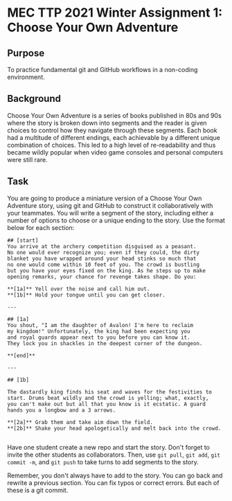 # MEC TTP 2021 Winter Assignment 1: Choose Your Own Adventure

## Purpose

To practice fundamental git and GitHub workflows in a non-coding environment.

## Background

Choose Your Own Adventure is a series of books published in 80s and 90s where the story is broken down into segments and the reader is given choices to control how they navigate through these segments. Each book had a multitude of different endings, each achievable by a different unique combination of choices. This led to a high level of re-readability and thus became wildly popular when video game consoles and personal computers were still rare.

## Task

You are going to produce a miniature version of a Choose Your Own Adventure story, using git and GitHub to construct it collaboratively with your teammates. You will write a segment of the story, including either a number of options to choose or a unique ending to the story. Use the format below for each section:

```
## [start]
You arrive at the archery competition disguised as a peasant.
No one would ever recognize you; even if they could, the dirty
blanket you have wrapped around your head stinks so much that
no one would come within 10 feet of you. The crowd is bustling
but you have your eyes fixed on the king. As he steps up to make
opening remarks, your chance for revenge takes shape. Do you:

**[1a]** Yell over the noise and call him out.
**[1b]** Hold your tongue until you can get closer.

---

## [1a]
You shout, "I am the daughter of Avalon! I'm here to reclaim
my kingdom!" Unfortunately, the king had been expecting you
and royal guards appear next to you before you can know it.
They lock you in shackles in the deepest corner of the dungeon.

**[end]**

---

## [1b]

The dastardly king finds his seat and waves for the festivities to
start. Drums beat wildly and the crowd is yelling; what, exactly,
you can't make out but all that you know is it ecstatic. A guard
hands you a longbow and a 3 arrows.

**[2a]** Grab them and take aim down the field.
**[2b]** Shake your head apologetically and melt back into the crowd.


```

Have one student create a new repo and start the story. Don't forget to invite the other students as collaborators. Then, use `git pull`, `git add`, `git commit -m`, and `git push` to take turns to add segments to the story.

Remember, you don't always have to add to the story. You can go back and rewrite a previous section. You can fix typos or correct errors. But each of these is a git commit.
